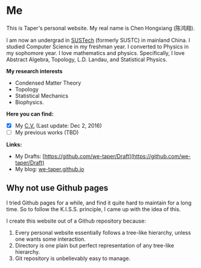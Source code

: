# Me
This is Taper's personal website. My real name is Chen Hongxiang
(陈鸿翔).

I am now an undergrad in [SUSTech](http://www.sustc.edu.cn/en)
(formerly SUSTC) in mainland China.  I studied Computer Science in my
freshman year. I converted to Physics in my sophomore year. I love
mathematics and physics. Specifically, I love Abstract Algebra,
Topology, L.D. Landau, and Statistical Physics.

**My research interests**

* Condensed Matter Theory
* Topology
* Statistical Mechanics
* Biophysics.

**Here you can find:**

- [x] My [C.V.](https://github.com/we-taper/Me/blob/master/CHX-CV.pdf)
    (Last update: Dec 2, 2016)
- [ ] My previous works (TBD)  <!--- TODO   -->

**Links:**

- My Drafts: [https://github.com/we-taper/Draft](https://github.com/we-taper/Draft)
- My blog: [we-taper.github.io](http://we-taper.github.io/)

## Why not use Github pages

I tried Github pages for a while, and find it quite hard to maintain
for a long time. So to follow the K.I.S.S. principle, I came up with
the idea of this.

I create this website out of a Github repository because:

  1. Every personal website essentially follows a tree-like hierarchy, unless
     one wants some interaction.
  2. Directory is one plain but perfect representation of any
     tree-like hierarchy.
  3. Git repository is unbelievably easy to manage.
